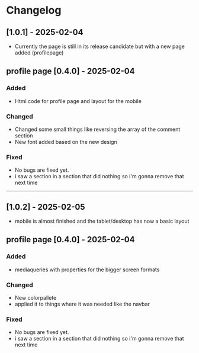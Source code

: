 # Changelog


## [1.0.1] - 2025-02-04

- Currently the page is still in its release candidate but with a new page added (profilepage)

## profile page [0.4.0] - 2025-02-04

### Added
- Html code for profile page and layout for the mobile

### Changed
- Changed some small things like reversing the array of the comment section
- New font added based on the new design

### Fixed
- No bugs are fixed yet. 
- i saw a section in a section that did nothing so i'm gonna remove that next time

--------------

## [1.0.2] - 2025-02-05

- mobile is almost  finished and the tablet/desktop has now a basic layout

## profile page [0.4.0] - 2025-02-04

### Added
- mediaqueries with properties for the bigger screen formats

### Changed
- New colorpallete 
- applied it to things where it was needed like the navbar

### Fixed
- No bugs are fixed yet. 
- i saw a section in a section that did nothing so i'm gonna remove that next time